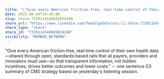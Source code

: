 ```yaml
---
title: "\"Give every American friction‑free, real‑time control of their own health…"
date: 2025-06-04T19:40:06
slug: share-7336114548845834240
share_url: "https://www.linkedin.com/feed/update/urn:li:share:7336114548845834240"
share_type: "share"
share_id: "7336114548845834240"
visibility: "MEMBER_NETWORK"
---
```


"Give every American friction‑free, real‑time control of their own health data—shared through open, standards‑based rails that all payers, providers and innovators must use—so that transparent information, not hidden incentives, drives better outcomes and lower costs." -- one sentence O3 summary of CMS strategy based on yesterday's listening session.

